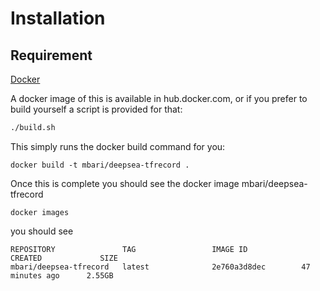 # Installation

## Requirement
[Docker](http://docker.com/)

A docker image of this is available in hub.docker.com, or if you prefer to build yourself a script is provided 
for that:
 
```bash
./build.sh
```

This simply runs the docker build command for you:

```
docker build -t mbari/deepsea-tfrecord .
```

Once this is complete you should see the docker image mbari/deepsea-tfrecord

```
docker images
```

you should see
```
REPOSITORY               TAG                 IMAGE ID            CREATED             SIZE
mbari/deepsea-tfrecord   latest              2e760a3d8dec        47 minutes ago      2.55GB
```
